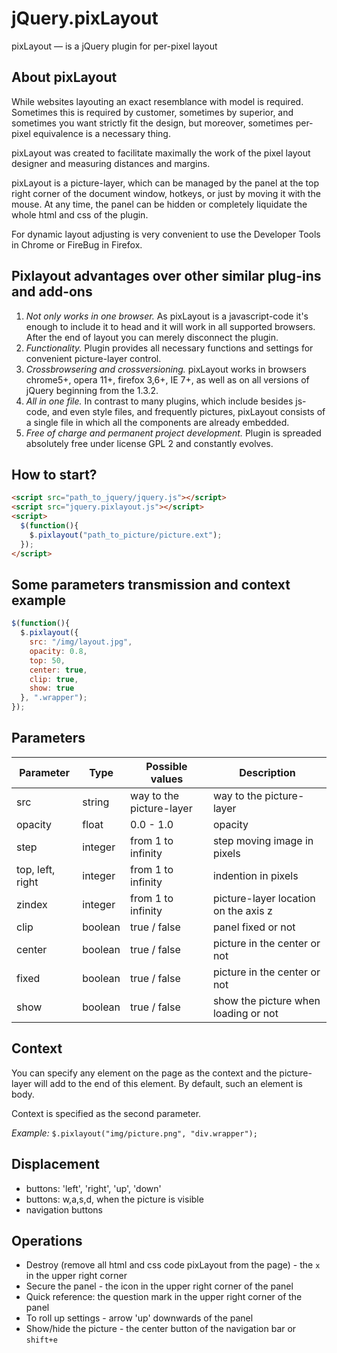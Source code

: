 # jQuery.pixLayout
pixLayout — is a jQuery plugin for per-pixel layout

## About pixLayout

While websites layouting an exact resemblance with model is required. Sometimes this is required by customer, sometimes by superior, and sometimes you want strictly fit the design, but moreover, sometimes per-pixel equivalence is a necessary thing. 

pixLayout was created to facilitate maximally the work of the pixel layout designer and measuring distances and margins.

pixLayout is a picture-layer, which can be managed by the panel at the top right corner of the document window, hotkeys, or just by moving it with the mouse. At any time, the panel can be hidden or completely liquidate the whole html and css of the plugin.

For dynamic layout adjusting is very convenient to use the Developer Tools in Chrome or FireBug in Firefox.

## Pixlayout advantages over other similar plug-ins and add-ons

1. *Not only works in one browser.* As pixLayout is a javascript-code it's enough to include it to head and it will work in all supported browsers. After the end of layout you can merely disconnect the plugin.
2. *Functionality.* Plugin provides all necessary functions and settings for convenient picture-layer control.
3. *Crossbrowsering  and crossversioning.* pixLayout works in browsers chrome5+, opera 11+, firefox 3,6+, IE 7+, as well as on all versions of jQuery beginning from the 1.3.2.
4. *All in one file.* In contrast to many plugins, which include besides js-code, and even style files, and frequently  pictures, pixLayout consists of a single file in which all the components are already embedded.
5. *Free of charge and permanent project development.* Plugin is spreaded absolutely free under license GPL 2 and constantly evolves. 

## How to start?
```html
<script src="path_to_jquery/jquery.js"></script>
<script src="jquery.pixlayout.js"></script>
<script>
  $(function(){
    $.pixlayout("path_to_picture/picture.ext");
  });
</script>
```

## Some parameters transmission and context example
```javascript
$(function(){
  $.pixlayout({
    src: "/img/layout.jpg",
    opacity: 0.8,
    top: 50,
    center: true,
    clip: true,
    show: true
  }, ".wrapper");
});
```

## Parameters
| Parameter | Type | Possible values | Description |
|----|----|----|----|
| src | string | way to the picture-layer | way to the picture-layer |
| opacity | float | 0.0 - 1.0 | opacity |
| step | integer | from 1 to infinity | step moving image in pixels |
| top, left, right | integer | from 1 to infinity | indention in pixels |
| zindex | integer | from 1 to infinity | picture-layer location on the axis z |
| clip | boolean | true / false | panel fixed or not |
| center | boolean | true / false | picture in the center or not |
| fixed | boolean | true / false | picture in the center or not |
| show | boolean | true / false | show the picture when loading or not |

## Context
You can specify any element on the page as the context and the picture-layer will add to the end of this element. By default, such an element is body. 

Context is specified as the second parameter.

*Example:*
`$.pixlayout("img/picture.png", "div.wrapper");`

## Displacement
* buttons: 'left', 'right', 'up', 'down'
* buttons: w,a,s,d, when the picture is visible
* navigation buttons

## Operations
* Destroy (remove all html and css code pixLayout from the page) - the `x` in the upper right corner
* Secure the panel - the icon in the upper right corner of the panel
* Quick reference: the question mark in the upper right corner of the panel
* To roll up settings - arrow 'up' downwards of the panel
* Show/hide the picture - the center button of the navigation bar or `shift+e`
